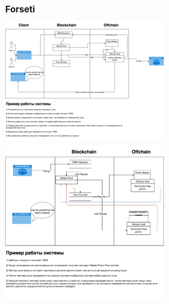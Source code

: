 # Forseti

<p>
  <img src="Init Dispute UML.png" />
</p>

<p>
  <img src="Dispute process.png" />
</p>